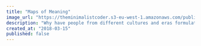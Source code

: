 ```yaml
---
title: "Maps of Meaning"
image_url: "https://theminimalistcoder.s3-eu-west-1.amazonaws.com/public/maps-of-meaning.jpg"
description: "Why have people from different cultures and eras formulated myths and stories with similar structures? What does this similarity tell us about the mind, morality, and structure of the world itself?"
created_at: "2018-03-15"
published: false
---
```

